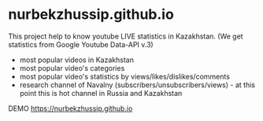 # nurbekzhussip.github.io

This project help to know youtube LIVE statistics in Kazakhstan. (We get statistics from Google Youtube Data-API v.3)
- most popular videos in Kazakhstan
- most popular video's categories 
- most popular video's statistics by views/likes/dislikes/comments 
- research channel of Navalny (subscribers/unsubscribers/views) - at this point this is hot channel in Russia and Kazakhstan


DEMO https://nurbekzhussip.github.io

